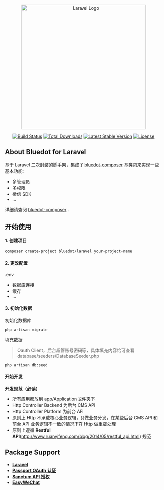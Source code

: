 <p align="center"><a href="https://laravel.com" target="_blank"><img src="https://raw.githubusercontent.com/laravel/art/master/logo-lockup/5%20SVG/2%20CMYK/1%20Full%20Color/laravel-logolockup-cmyk-red.svg" width="400" alt="Laravel Logo"></a></p>

<p align="center">
<a href="https://github.com/laravel/framework/actions"><img src="https://github.com/laravel/framework/workflows/tests/badge.svg" alt="Build Status"></a>
<a href="https://packagist.org/packages/laravel/framework"><img src="https://img.shields.io/packagist/dt/laravel/framework" alt="Total Downloads"></a>
<a href="https://packagist.org/packages/laravel/framework"><img src="https://img.shields.io/packagist/v/laravel/framework" alt="Latest Stable Version"></a>
<a href="https://packagist.org/packages/laravel/framework"><img src="https://img.shields.io/packagist/l/laravel/framework" alt="License"></a>
</p>

## About Bluedot for Laravel

基于 Laravel 二次封装的脚手架，集成了 [bluedot-composer](https://gitee.com/blue-dot-cn_cailin__wang/bluedot-composer.git) 基类包来实现一些基本功能:

-   多管理员
-   多权限
-   微信 SDK
-   ...

详细请查阅 [bluedot-composer](https://gitee.com/blue-dot-cn_cailin__wang/bluedot-composer.git) .

## 开始使用

#### 1. 创建项目

```shell
composer create-project bluedot/laravel your-project-name
```

#### 2. 更改配置

.env

-   数据库连接
-   缓存
-   ...

#### 3. 初始化数据

初始化数据库

```shell
php artisan migrate
```

填充数据

> Oauth Client，后台超管账号密码等，具体填充内容给可查看 database/seeders/DatabaseSeeder.php

```shell
php artisan db:seed
```

#### 开始开发

**开发规范（必读）**

-   所有应用都放到 app/Application 文件夹下
-   Http Controller Backend 为后台 CMS API
-   Http Controller Platform 为前台 API
-   原则上 Http 不承载核心业务逻辑，只做业务分发，在某些后台 CMS API 和前台 API 业务逻辑不一致的情况下在 Http 做重载处理
-   原则上遵循 **Restful API**(http://www.ruanyifeng.com/blog/2014/05/restful_api.html) 规范

## Package Support

-   **[Laravel](https://learnku.com/docs/laravel/9.x)**
-   **[Passport OAuth 认证](https://learnku.com/docs/laravel/9.x/passport/12270)**
-   **[Sanctum API 授权](https://learnku.com/docs/laravel/9.x/sanctum/12272)**
-   **[EasyWeChat](https://easywechat.com/6.x/)**
